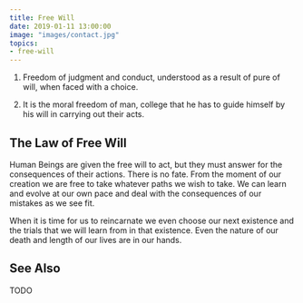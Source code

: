 ```yaml
---
title: Free Will
date: 2019-01-11 13:00:00
image: "images/contact.jpg"
topics: 
- free-will
---
```


1. Freedom of judgment and conduct, understood as a result of
pure of will, when faced with a choice. 

2. It is the moral freedom of man, college that he has to guide himself by his
will in carrying out their acts.

## The Law of Free Will
Human Beings are given the free will to act, but they must answer for the
consequences of their actions. There is no fate. From the moment of our creation
we are free to take whatever paths we wish to take. We can learn and evolve at
our own pace and deal with the consequences of our mistakes as we see fit.

When it is time for us to reincarnate we even choose our next existence and the
trials that we will learn from in that existence. Even the nature of our death
and length of our lives are in our hands. 

## See Also
TODO




